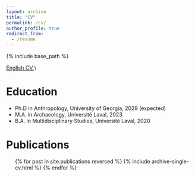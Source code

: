 ```yaml
---
layout: archive
title: "CV"
permalink: /cv/
author_profile: true
redirect_from:
  - /resume
---
```


{% include base_path %}

[English CV ](/files/PILETTE_Olivier_CV_2025-04-11_eng.pdf)\

Education
======
* Ph.D in Anthropology, University of Georgia, 2029 (expected)
* M.A. in Archaeology, Université Laval, 2023
* B.A. in Multidisciplinary Studies, Université Laval, 2020

Publications
======
  <ul>{% for post in site.publications reversed %}
    {% include archive-single-cv.html %}
  {% endfor %}</ul>
